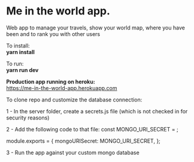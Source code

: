 <h1>Me in the world app.</h1>

Web app to manage your travels, show your world map, where you have been and to rank you with other users


To install:<br/>
<b>yarn install</b>



To run:<br/>
<b>yarn run dev</b>


<b>Production app running on heroku:</b><br/>
https://me-in-the-world-app.herokuapp.com

To clone repo and customize the database connection:

1 - In the server folder, create a secrets.js file (which is not checked in for security reasons)

2 - Add the following code to that file:
const MONGO_URI_SECRET = <your mongodb database url>;

module.exports = {
  mongoURISecret: MONGO_URI_SECRET,
};

3 - Run the app against your custom mongo database
